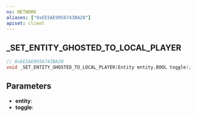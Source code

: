 ```yaml
---
ns: NETWORK
aliases: ["0xEE5AE9956743BA20"]
apiset: client
---
```

## _SET_ENTITY_GHOSTED_TO_LOCAL_PLAYER

```c
// 0xEE5AE9956743BA20
void _SET_ENTITY_GHOSTED_TO_LOCAL_PLAYER(Entity entity,BOOL toggle);
```


## Parameters
* **entity**:
* **toggle**: